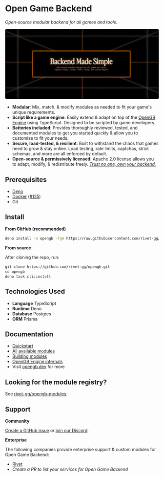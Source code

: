 # Open Game Backend

_Open-source modular backend for all games and tools._

![Backend Made Simple](./media/hero.png)

- **Modular**: Mix, match, & modify modules as needed to fit your game's unique requirements.
- **Script like a game engine**: Easily extend & adapt on top of the [OpenGB Engine](/engine/introduction) using
  TypeScript. Designed to be scripted by game developers.
- **Batteries included**: Provides thoroughly reviewed, tested, and documented modules to get you started quickly &
  allow you to customize to fit your needs.
- **Secure, load-tested, & resilient**: Built to withstand the chaos that games need to grow & stay online. Load
  testing, rate limits, captchas, strict schemas, and more are all enforced by default.
- **Open-source & permissively licensed**: Apache 2.0 license allows you to adapt, modify, & redistribute freely.
  _[Trust no one, own your backend.](https://delistedgames.com/gamesparks-service-to-end-in-september-potential-threat-to-thousands-of-titles/)_

## Prerequisites

- [Deno](https://docs.deno.com/runtime/manual/getting_started/installation)
- [Docker](https://docs.docker.com/get-docker/) ([#125](https://github.com/rivet-gg/opengb/issues/125))
- Git

## Install

**From GitHub (recommended)**

```sh
deno install -n opengb -fgA https://raw.githubusercontent.com/rivet-gg/opengb/v0.1.1/src/cli/main.ts
```

**From source**

After cloning the repo, run:

```
git clone https://github.com/rivet-gg/opengb.git
cd opengb
deno task cli:install
```

## Technologies Used

- **Language** TypeScript
- **Runtime** Deno
- **Database** Postgres
- **ORM** Prisma

## Documentation

- [Quickstart](http://opengb.dev/concepts/quickstart)
- [All available modules](http://opengb.dev/modules)
- [Building modules](https://opengb.dev/build/crash-course)
- [OpenGB Engine internals](http://opengb.dev/engine/introduction)
- Visit [opengb.dev](http://opengb.dev/introduction) for more

## Looking for the module registry?

See [rivet-gg/opengb-modules](https://github.com/rivet-gg/opengb-modules.git).

## Support

**Community**

[Create a GitHub issue](https://github.com/rivet-gg/opengb/issues) or [join our Discord](https://rivet.gg/discord).

**Enterprise**

The following companies provide enterprise support & custom modules for Open Game Backend:

- [Rivet](https://rivet.gg/support)
- _Create a PR to list your services for Open Game Backend_
